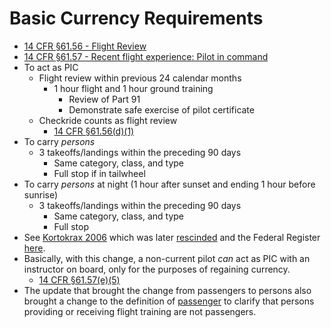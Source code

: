 # Basic Currency Requirements

* [14 CFR &sect;61.56 - Flight Review](https://www.ecfr.gov/current/title-14/chapter-I/subchapter-D/part-61/subpart-A/section-61.56)
* [14 CFR &sect;61.57 - Recent flight experience: Pilot in command](https://www.ecfr.gov/current/title-14/chapter-I/subchapter-D/part-61/subpart-A/section-61.57)
* To act as PIC
  * Flight review within previous 24 calendar months
    * 1 hour flight and 1 hour ground training
      * Review of Part 91
      * Demonstrate safe exercise of pilot certificate
  * Checkride counts as flight review
    * [14 CFR &sect;61.56(d)(1)](https://www.ecfr.gov/current/title-14/part-61/section-61.56#p-61.56(d)(1))
* To carry _persons_
  * 3 takeoffs/landings within the preceding 90 days
    * Same category, class, and type
    * Full stop if in tailwheel
* To carry _persons_ at night (1 hour after sunset and ending 1 hour before sunrise)
  * 3 takeoffs/landings within the preceding 90 days
    * Same category, class, and type
    * Full stop
* See [Kortokrax 2006](https://www.faa.gov/about/office_org/headquarters_offices/agc/practice_areas/regulations/interpretations/Data/interps/2006/Kortokrax_2006_Legal_Interpretation.pdf) which was later [rescinded](/resources/84641.pdf) and the Federal Register [here](https://www.federalregister.gov/documents/2024/10/02/2024-22009/public-aircraft-logging-of-flight-time-training-in-certain-aircraft-holding-special-airworthiness).
* Basically, with this change, a non-current pilot _can_ act as PIC with an instructor on board, only for the purposes of regaining currency.
  * [14 CFR &sect;61.57(e)(5)](https://www.ecfr.gov/current/title-14/part-61/section-61.57#p-61.57(e)(5))
* The update that brought the change from passengers to persons also brought a change to the definition of [passenger](https://www.ecfr.gov/current/title-14/part-61/section-61.1#p-61.1(b)(Passenger)) to clarify that persons providing or receiving flight training are not passengers.

<!--
Source for 84641.pdf:
https://web.archive.org/web/20240930135119/https://www.faa.gov/media/84641
-->
